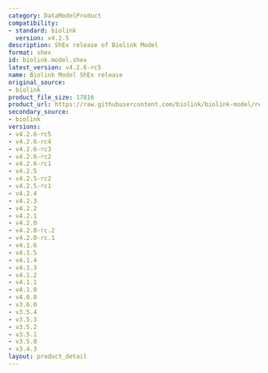 ```yaml
---
category: DataModelProduct
compatibility:
- standard: biolink
  version: v4.2.5
description: ShEx release of Biolink Model
format: shex
id: biolink.model.shex
latest_version: v4.2.6-rc5
name: Biolink Model ShEx release
original_source:
- biolink
product_file_size: 17816
product_url: https://raw.githubusercontent.com/biolink/biolink-model/refs/heads/master/project/shex/biolink_model.shex
secondary_source:
- biolink
versions:
- v4.2.6-rc5
- v4.2.6-rc4
- v4.2.6-rc3
- v4.2.6-rc2
- v4.2.6-rc1
- v4.2.5
- v4.2.5-rc2
- v4.2.5-rc1
- v4.2.4
- v4.2.3
- v4.2.2
- v4.2.1
- v4.2.0
- v4.2.0-rc.2
- v4.2.0-rc.1
- v4.1.6
- v4.1.5
- v4.1.4
- v4.1.3
- v4.1.2
- v4.1.1
- v4.1.0
- v4.0.0
- v3.6.0
- v3.5.4
- v3.5.3
- v3.5.2
- v3.5.1
- v3.5.0
- v3.4.3
layout: product_detail
---
```

